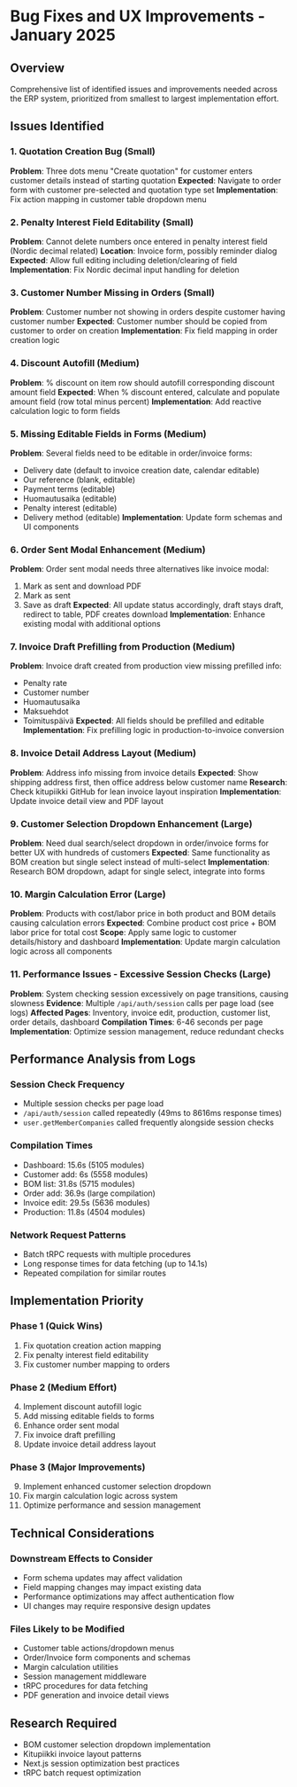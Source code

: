 # Bug Fixes and UX Improvements - January 2025

## Overview
Comprehensive list of identified issues and improvements needed across the ERP system, prioritized from smallest to largest implementation effort.

## Issues Identified

### 1. **Quotation Creation Bug** (Small)
**Problem**: Three dots menu "Create quotation" for customer enters customer details instead of starting quotation
**Expected**: Navigate to order form with customer pre-selected and quotation type set
**Implementation**: Fix action mapping in customer table dropdown menu

### 2. **Penalty Interest Field Editability** (Small)
**Problem**: Cannot delete numbers once entered in penalty interest field (Nordic decimal related)
**Location**: Invoice form, possibly reminder dialog
**Expected**: Allow full editing including deletion/clearing of field
**Implementation**: Fix Nordic decimal input handling for deletion

### 3. **Customer Number Missing in Orders** (Small)
**Problem**: Customer number not showing in orders despite customer having customer number
**Expected**: Customer number should be copied from customer to order on creation
**Implementation**: Fix field mapping in order creation logic

### 4. **Discount Autofill** (Medium)
**Problem**: % discount on item row should autofill corresponding discount amount field
**Expected**: When % discount entered, calculate and populate amount field (row total minus percent)
**Implementation**: Add reactive calculation logic to form fields

### 5. **Missing Editable Fields in Forms** (Medium)
**Problem**: Several fields need to be editable in order/invoice forms:
- Delivery date (default to invoice creation date, calendar editable)
- Our reference (blank, editable)
- Payment terms (editable)
- Huomautusaika (editable)
- Penalty interest (editable)
- Delivery method (editable)
**Implementation**: Update form schemas and UI components

### 6. **Order Sent Modal Enhancement** (Medium)
**Problem**: Order sent modal needs three alternatives like invoice modal:
1. Mark as sent and download PDF
2. Mark as sent
3. Save as draft
**Expected**: All update status accordingly, draft stays draft, redirect to table, PDF creates download
**Implementation**: Enhance existing modal with additional options

### 7. **Invoice Draft Prefilling from Production** (Medium)
**Problem**: Invoice draft created from production view missing prefilled info:
- Penalty rate
- Customer number
- Huomautusaika
- Maksuehdot
- Toimituspäivä
**Expected**: All fields should be prefilled and editable
**Implementation**: Fix prefilling logic in production-to-invoice conversion

### 8. **Invoice Detail Address Layout** (Medium)
**Problem**: Address info missing from invoice details
**Expected**: Show shipping address first, then office address below customer name
**Research**: Check kitupiikki GitHub for lean invoice layout inspiration
**Implementation**: Update invoice detail view and PDF layout

### 9. **Customer Selection Dropdown Enhancement** (Large)
**Problem**: Need dual search/select dropdown in order/invoice forms for better UX with hundreds of customers
**Expected**: Same functionality as BOM creation but single select instead of multi-select
**Implementation**: Research BOM dropdown, adapt for single select, integrate into forms

### 10. **Margin Calculation Error** (Large)
**Problem**: Products with cost/labor price in both product and BOM details causing calculation errors
**Expected**: Combine product cost price + BOM labor price for total cost
**Scope**: Apply same logic to customer details/history and dashboard
**Implementation**: Update margin calculation logic across all components

### 11. **Performance Issues - Excessive Session Checks** (Large)
**Problem**: System checking session excessively on page transitions, causing slowness
**Evidence**: Multiple `/api/auth/session` calls per page load (see logs)
**Affected Pages**: Inventory, invoice edit, production, customer list, order details, dashboard
**Compilation Times**: 6-46 seconds per page
**Implementation**: Optimize session management, reduce redundant checks

## Performance Analysis from Logs

### Session Check Frequency
- Multiple session checks per page load
- `/api/auth/session` called repeatedly (49ms to 8616ms response times)
- `user.getMemberCompanies` called frequently alongside session checks

### Compilation Times
- Dashboard: 15.6s (5105 modules)
- Customer add: 6s (5558 modules)
- BOM list: 31.8s (5715 modules)
- Order add: 36.9s (large compilation)
- Invoice edit: 29.5s (5636 modules)
- Production: 11.8s (4504 modules)

### Network Request Patterns
- Batch tRPC requests with multiple procedures
- Long response times for data fetching (up to 14.1s)
- Repeated compilation for similar routes

## Implementation Priority

### Phase 1 (Quick Wins)
1. Fix quotation creation action mapping
2. Fix penalty interest field editability
3. Fix customer number mapping to orders

### Phase 2 (Medium Effort)
4. Implement discount autofill logic
5. Add missing editable fields to forms
6. Enhance order sent modal
7. Fix invoice draft prefilling
8. Update invoice detail address layout

### Phase 3 (Major Improvements)
9. Implement enhanced customer selection dropdown
10. Fix margin calculation logic across system
11. Optimize performance and session management

## Technical Considerations

### Downstream Effects to Consider
- Form schema updates may affect validation
- Field mapping changes may impact existing data
- Performance optimizations may affect authentication flow
- UI changes may require responsive design updates

### Files Likely to be Modified
- Customer table actions/dropdown menus
- Order/Invoice form components and schemas
- Margin calculation utilities
- Session management middleware
- tRPC procedures for data fetching
- PDF generation and invoice detail views

## Research Required
- BOM customer selection dropdown implementation
- Kitupiikki invoice layout patterns
- Next.js session optimization best practices
- tRPC batch request optimization
